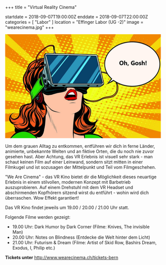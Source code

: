 +++
title = "Virtual Reality Cinema"

startdate = 2018-09-07T19:00:00Z
enddate = 2018-09-07T22:00:00Z
categories = [ "Labor" ]
location = "Effinger Labor (UG -2)"
image = "wearecinema.jpg"
+++

![WeAreCinema](wearecinema.jpg)

Um dem grauen Alltag zu entkommen, entführen wir dich in ferne Länder, animierte, unbekannte Welten und an fiktive Orten, die du noch nie zuvor gesehen hast. Aber Achtung, das VR Erlebnis ist visuell sehr stark - man schaut keinen Film auf einer Leinwand, sondern sitzt mitten in einer Filmkugel und ist sozusagen der Mittelpunkt und Teil vom Filmgeschehen.

"We Are Cinema" - das VR Kino bietet dir die Möglichkeit dieses neuartige Erlebnis in einem stilvollen, modernen Konzept mit Barbetrieb auszuprobieren. Auf einem Drehstuhl mit dem VR Headset und abschirmenden Kopfhörern sitzend wirst du entführt - wohin wird dich überraschen. Wow Effekt garantiert!

Das VR Kino findet jeweils um 19.00 / 20.00 / 21.00 Uhr statt.

Folgende Filme werden gezeigt:

* 19.00 Uhr: Dark Humor by Dark Corner
(Filme: Knives, The invisible Man)
* 20.00 Uhr: Notes on Blindness
(Entdecke die Welt hinter dem Licht)
* 21.00 Uhr: Futurism & Dream
(Filme: Artist of Skid Row, Bashirs Dream, Exodus, I, Philip etc.)

**Tickets unter** http://www.wearecinema.ch/tickets-bern
